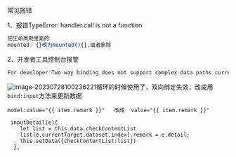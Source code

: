 常见报错

1、报错TypeError: handler.call is not a function

```js
把生命周期里面的
mounted: {}改为mounted(){},或者删除
```

2、开发者工具控制台报警

```js
For developer:Two-way binding does not support complex data paths currently. This two-way binding is ignored.
```

![image-20230728100236221](D:\LJY\code\dataNote20221010\img\image-20230728100236221.png)循环的时候使用了，双向绑定失效，改成用`bind:input`方法来更新数据

```
model:value="{{ item.remark }}"   改成  value="{{ item.remark }}" 

 inputDetail(e){
    let list = this.data.checkContentList
    list[e.currentTarget.dataset.index].remark = e.detail;
    this.setData({checkContentList:list})
  },
```

